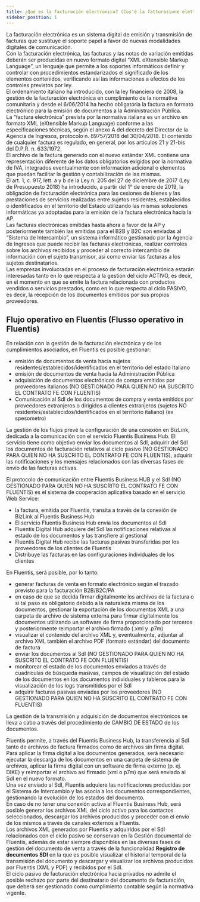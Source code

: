 ```yaml
---
title: ¿Qué es la facturación electrónica? (Cos'è la fatturazione elettronica)
sidebar_position: 1
---
```


La facturación electrónica es un sistema digital de emisión y transmisión de facturas que sustituye el 
soporte papel a favor de nuevas modalidades digitales de comunicación.  
Con la facturación electrónica, las facturas y las notas de variación emitidas deberán ser producidas en 
nuevo formato digital “XML eXtensible Markup Language”, un lenguaje que permite a los soportes 
informáticos definir y controlar con procedimientos estandarizados el significado de los elementos contenidos, 
verificando así las informaciones a efectos de los controles previstos por ley.  
El ordenamiento italiano ha introducido, con la ley financiera de 2008, la gestión de la facturación 
electrónica en cumplimiento de la normativa comunitaria y desde el 6/06/2014 ha hecho obligatoria la factura en 
formato electrónico para la emisión de documentos a la Administración Pública.  
La “factura electrónica” prevista por la normativa italiana es un archivo en formato XML (eXtensible Markup 
Language) conforme a las especificaciones técnicas, según el anexo A del decreto del Director 
de la Agencia de Ingresos, protocolo n. 89757/2018 del 30/04/2018. El contenido de cualquier factura es 
regulado, en general, por los artículos 21 y 21-bis del D.P.R. n. 633/1972.  
El archivo de la factura generado con el nuevo estándar XML contiene una representación diferente de los datos obligatorios 
exigidos por la normativa de IVA, integrados eventualmente con información adicional o elementos que puedan 
facilitar la gestión y contabilización de las mismas.  
El art. 1, c. 917, lett. a y b de la Ley n. 205 del 27 de diciembre de 2017 (Ley de Presupuesto 2018) ha introducido, a 
partir del 1° de enero de 2019, la obligación de facturación electrónica para las cesiones de bienes y las prestaciones de 
servicios realizadas entre sujetos residentes, establecidos o identificados en el territorio del Estado utilizando las 
mismas soluciones informáticas ya adoptadas para la emisión de la factura electrónica hacia la AP.  
Las facturas electrónicas emitidas hasta ahora a favor de la AP y posteriormente también las emitidas para el B2B 
y B2C son enviadas al “Sistema de Intercambio”, un sistema informático gestionado 
por la Agencia de Ingresos que puede recibir las facturas electrónicas, realizar controles sobre los archivos recibidos y 
proceder al correcto intercambio de información con el sujeto transmisor, así como enviar las facturas a 
los sujetos destinatarios.  
Las empresas involucradas en el proceso de facturación electrónica estarán interesadas tanto en lo que respecta a la 
gestión del ciclo ACTIVO, es decir, en el momento en que se emite la factura relacionada con productos vendidos o 
servicios prestados, como en lo que respecta al ciclo PASIVO, es decir, la recepción de los documentos emitidos por sus 
propios proveedores.

## Flujo operativo en Fluentis (Flusso operativo in Fluentis)

En relación con la gestión de la facturación electrónica y de los cumplimientos asociados, en Fluentis es 
posible gestionar:  
- emisión de documentos de venta hacia sujetos residentes/establecidos/identificados en el territorio del estado Italiano  
- emisión de documentos de venta hacia la Administración Pública  
- adquisición de documentos electrónicos de compra emitidos por proveedores italianos (NO GESTIONADO PARA QUIEN 
NO HA SUSCRITO EL CONTRATO FE CON FLUENTIS)  
- Comunicación al SdI de los documentos de compra y venta emitidos por proveedores extranjeros o dirigidos a clientes 
extranjeros (sujetos NO residentes/establecidos/identificados en el territorio italiano) (ex spesometro)             

La gestión de los flujos prevé la configuración de una conexión en BizLink, dedicada a la comunicación 
con el servicio Fluentis Business Hub. El servicio tiene como objetivo enviar los documentos al SdI, adquirir 
del SdI los documentos de facturación relativos al ciclo pasivo (NO GESTIONADO PARA QUIEN NO HA SUSCRITO EL 
CONTRATO FE CON FLUENTIS), adquirir las notificaciones y los mensajes relacionados con las diversas fases de envío de las facturas 
activas.         

El protocolo de comunicación entre Fluentis Business HUB y el SdI (NO GESTIONADO PARA QUIEN NO HA 
SUSCRITO EL CONTRATO FE CON FLUENTIS) es el sistema de cooperación aplicativa basado en el servicio 
Web Service:  
- la factura, emitida por Fluentis, transita a través de la conexión de BizLink al Fluentis Business Hub  
- El servicio Fluentis Business Hub envía los documentos al SdI  
- Fluentis Digital Hub adquiere del SdI las notificaciones relativas al estado de los documentos y las transfiere al 
gestional  
- Fluentis Digital Hub recibe las facturas pasivas transferidas por los proveedores de los clientes de Fluentis  
- Distribuye las facturas en las configuraciones individuales de los clientes         

En Fluentis, será posible, por lo tanto:  
- generar facturas de venta en formato electrónico según el trazado previsto para la facturación 
B2B/B2C/PA  
- en caso de que se decida firmar digitalmente los archivos de la factura o si tal paso es obligatorio debido a la 
naturaleza misma de los documentos, gestionar la exportación de los documentos XML a una carpeta de archivo de sistema 
externa para firmar digitalmente los documentos utilizando un software de firma proporcionado por terceros 
y posteriormente reimportar el archivo firmado (.xml y .p7m)  
- visualizar el contenido del archivo XML y, eventualmente, adjuntar al archivo XML también el archivo PDF (formato 
estándar) del documento de factura  
- enviar los documentos al SdI (NO GESTIONADO PARA QUIEN NO HA SUSCRITO EL CONTRATO FE CON 
FLUENTIS)  
- monitorear el estado de los documentos enviados a través de cuadrículas de búsqueda masivas, campos de 
visualización del estado de los documentos en los documentos individuales y tableros para la visualización de los 
logs transmitidos por el SdI  
- adquirir facturas pasivas enviadas por los proveedores (NO GESTIONADO PARA QUIEN NO HA SUSCRITO EL 
CONTRATO FE CON FLUENTIS)          

La gestión de la transmisión y adquisición de documentos electrónicos se lleva a cabo a través del procedimiento de 
CAMBIO DE ESTADO de los documentos. 

Fluentis permite, a través del Fluentis Business Hub, la transferencia al SdI tanto de archivos de factura firmados como de 
archivos sin firma digital. Para aplicar la firma digital a los documentos generados, será necesario ejecutar la 
descarga de los documentos en una carpeta de sistema de archivos, aplicar la firma digital con un software de firma 
externo (p. ej. DIKE) y reimportar el archivo así firmado (xml o p7m) que será enviado al SdI en el nuevo formato.  
Una vez enviado al SdI, Fluentis adquiere las notificaciones producidas por el Sistema de Intercambio y las asocia a 
los documentos correspondientes, gestionando la evolución de los estados del documento.  
En caso de no tener una conexión activa al Fluentis Business Hub, será posible generar los archivos XML del ciclo activo para los contactos seleccionados, descargar los archivos producidos y proceder con el envío de los mismos a través de canales externos a Fluentis.  
Los archivos XML generados por Fluentis y adquiridos por el SdI relacionados con el ciclo pasivo se conservan en la Gestión 
documental de Fluentis, además de estar siempre disponibles en las diversas fases de gestión del documento de 
venta a través de la funcionalidad **Registro de documentos SDI** en la que es posible 
visualizar el historial temporal de la transmisión del documento y descargar y visualizar los archivos producidos 
por Fluentis (XML y PDF) y recibidos por el SdI.  
El ciclo pasivo de facturación electrónica hacia privados no admite el posible rechazo por parte del 
destinatario del documento de facturación, que deberá ser gestionado como cumplimiento contable 
según la normativa vigente.